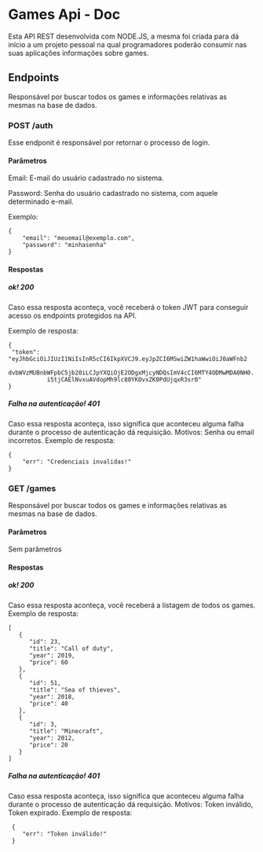 # Games Api - Doc
Esta API REST desenvolvida com NODE.JS, a mesma foi criada para dá início a um projeto pessoal na qual programadores 
poderão consumir nas suas aplicações informações sobre games.

## Endpoints 
Responsável por buscar todos os games e informações relativas as mesmas na base de dados.

### POST /auth
Esse endponit é responsável por retornar o processo de login.
#### Parâmetros
Email: E-mail do usuário cadastrado no sistema.

Password: Senha do usuário cadastrado no sistema, com aquele determinado e-mail.

Exemplo: 
```
{
	"email": "meuemail@exemplo.com",
	"password": "minhasenha"
}
```
#### Respostas
##### ok! 200
Caso essa resposta aconteça, você receberá o token JWT para conseguir acesso os endpoints protegidos na API.

Exemplo de resposta:
```
{
 "token": "eyJhbGciOiJIUzI1NiIsInR5cCI6IkpXVCJ9.eyJpZCI6MSwiZW1haWwiOiJ0aWFnb2
		       dvbWVzMUBnbWFpbC5jb20iLCJpYXQiOjE2ODgxMjcyNDQsImV4cCI6MTY4ODMwMDA0NH0.
           i5tjCAElNvxuAVdopMh9lc80YKOvxZK0PdUjqxR3sr0"
}
```
##### Falha na autenticação! 401
Caso essa resposta aconteça, isso significa que aconteceu alguma falha durante o processo de autenticação
dá requisição. Motivos: Senha ou email incorretos. 
Exemplo de resposta:
```
{
	"err": "Credenciais invalidas!"
}
```
### GET /games
Responsável por buscar todos os games e informações relativas as mesmas na base de dados.
#### Parâmetros
Sem parâmetros

#### Respostas 
##### ok! 200
Caso essa resposta aconteça, você receberá a listagem de todos os games.
Exemplo de resposta:
```
[
   {
      "id": 23,
      "title": "Call of duty",
      "year": 2019,
      "price": 60
   },
   {
      "id": 51,
      "title": "Sea of thieves",
      "year": 2018,
      "price": 40
   },
   {
      "id": 3,
      "title": "Minecraft",
      "year": 2012,
      "price": 20
   }
]      
```
##### Falha na autenticação! 401
Caso essa resposta aconteça, isso significa que aconteceu alguma falha durante o processo de autenticação
dá requisição. Motivos: Token inválido, Token expirado. 
Exemplo de resposta:
```
 {
	"err": "Token inválido!"
 }
```

